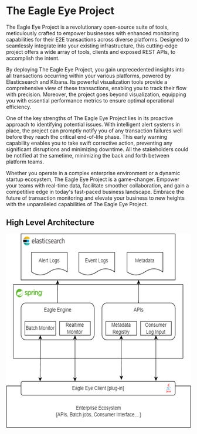 # The Eagle Eye Project

The Eagle Eye Project is a revolutionary open-source suite of tools, meticulously crafted to empower businesses with 
enhanced monitoring capabilities for their E2E transactions across diverse platforms. Designed to seamlessly integrate 
into your existing infrastructure, this cutting-edge project offers a wide array of tools, clients and exposed REST 
APIs, to accomplish the intent.


By deploying The Eagle Eye Project, you gain unprecedented insights into all transactions occurring within your various 
platforms, powered by Elasticsearch and Kibana. Its powerful visualization tools provide a comprehensive view of these 
transactions, enabling you to track their flow with precision. Moreover, the project goes beyond visualization, 
equipping you with essential performance metrics to ensure optimal operational efficiency.

One of the key strengths of The Eagle Eye Project lies in its proactive approach to identifying potential issues. With 
intelligent alert systems in place, the project can promptly notify you of any transaction failures well before they 
reach the critical end-of-life phase. This early warning capability enables you to take swift corrective action, 
preventing any significant disruptions and minimizing downtime. All the stakeholders could be notified at the sametime,
minimizing the back and forth between platform teams.

Whether you operate in a complex enterprise environment or a dynamic startup ecosystem, The Eagle Eye Project is a 
game-changer. Empower your teams with real-time data, facilitate smoother collaboration, and gain a competitive edge in 
today's fast-paced business landscape. Embrace the future of transaction monitoring and elevate your business to new 
heights with the unparalleled capabilities of The Eagle Eye Project.


## High Level Architecture

[//]: # (![High Level Design]&#40;ee-design.png&#41;)
<p>
    <img src="ee-design.png" width="570" height="530" />
</p>

